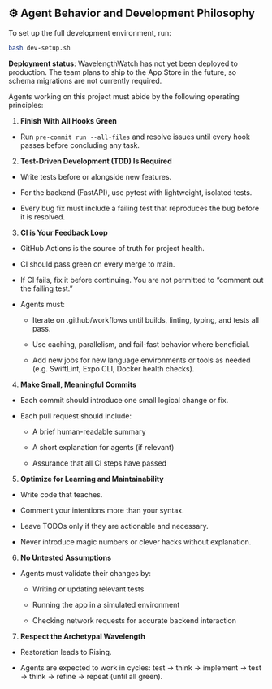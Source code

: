 ## ⚙️ Agent Behavior and Development Philosophy

To set up the full development environment, run:

```bash
bash dev-setup.sh
```

**Deployment status**: WavelengthWatch has not yet been deployed to production. The team plans to ship to the App Store in the future, so schema migrations are not currently required.

Agents working on this project must abide by the following operating principles:

1. **Finish With All Hooks Green**
  - Run `pre-commit run --all-files` and resolve issues until every hook passes before concluding any task.

2. **Test-Driven Development (TDD) Is Required**
  - Write tests before or alongside new features.

  - For the backend (FastAPI), use pytest with lightweight, isolated tests.

  - Every bug fix must include a failing test that reproduces the bug before it is resolved.

3. **CI is Your Feedback Loop**
  - GitHub Actions is the source of truth for project health.

  - CI should pass green on every merge to main.

  - If CI fails, fix it before continuing. You are not permitted to “comment out the failing test.”

  - Agents must:

    - Iterate on .github/workflows until builds, linting, typing, and tests all pass.

    - Use caching, parallelism, and fail-fast behavior where beneficial.

    - Add new jobs for new language environments or tools as needed (e.g. SwiftLint, Expo CLI, Docker health checks).

4. **Make Small, Meaningful Commits**

  - Each commit should introduce one small logical change or fix.

  - Each pull request should include:

    - A brief human-readable summary

    - A short explanation for agents (if relevant)

    - Assurance that all CI steps have passed

5. **Optimize for Learning and Maintainability**

  - Write code that teaches.

  - Comment your intentions more than your syntax.

  - Leave TODOs only if they are actionable and necessary.

  - Never introduce magic numbers or clever hacks without explanation.

6. **No Untested Assumptions**

  - Agents must validate their changes by:

    - Writing or updating relevant tests

    - Running the app in a simulated environment

    - Checking network requests for accurate backend interaction

7. **Respect the Archetypal Wavelength**

  - Restoration leads to Rising.

  - Agents are expected to work in cycles: test → think → implement → test → think → refine → repeat (until all green).
